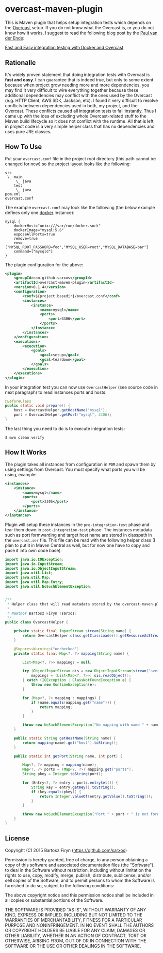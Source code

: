 # overcast-maven-plugin

This is Maven plugin that helps setup integration tests which depends on the [Overcast](https://github.com/xebialabs/overcast) setup. If you do not know what the Overcast is, or you do not know how it works, I suggest to read the following blog post by the [Paul van der Ende](http://blog.xebia.com/author/pvanderende):

[Fast and Easy integration testing with Docker and Overcast](http://blog.xebia.com/2014/10/13/fast-and-easy-integration-testing-with-docker-and-overcast)

## Rationalle

It's widely proven statement that doing integration tests with Overcast is **fast and easy**. I can guarantee that is indeed true, but only to some extent because when project grow needing more and more dependencies, you may find it very difficult to wire everything together because these additional dependencies may conflict with the ones used by the Overcast (e.g. HTTP Client, AWS SDK, Jackson, etc). I found it very difficult to resolve conflicts between dependencies used in both, my project, and the Overcast. These conflicts caused all integration tests to fail instantly. Thus I came up with the idea of excluding whole Overcast-related stuff to the Maven build lifecycle so it does not conflict with the runtime. All that is left in project code is a very simple helper class that has no dependencies and uses pure JRE classes.

## How To Use

Put your ```overcast.conf``` file in the project root directory (this path cannot be changed for now) so the project layout looks like the following:

```plain
src
 \_ main
     \_ java
    test
     \_ java
pom.xml
overcast.conf
```

The example ```overcast.conf``` may look like the following (the below example defines only one [docker](https://www.docker.com/) instance):

```plain
mysql {
	dockerHost="unix:///var/run/docker.sock"
	dockerImage="mysql:5.6"
	exposeAllPorts=true
	remove=true
	env=["MYSQL_ROOT_PASSWORD=foo","MYSQL_USER=root","MYSQL_DATABASE=bar"]
	command=["mysqld"]
}
```

The plugin configuration for the above:

```xml
<plugin>
	<groupId>com.github.sarxos</groupId>
	<artifactId>overcast-maven-plugin</artifactId>
	<version>0.1.4</version>
	<configuration>
		<conf>${project.basedir}/overcast.conf</conf>
		<instances>
			<instance>
				<name>mysql</name>
				<ports>
					<port>3306</port>
				</ports>
			</instance>
		</instances>
	</configuration>
	<executions>
		<execution>
			<goals>
				<goal>setup</goal>
				<goal>teardown</goal>
			</goals>
		</execution>
	</executions>
</plugin>
```

In your integration test you can now use ```OvercastHelper``` (see source code in next paragraph) to read instances ports and hosts:

```java
@BeforeClass
public static void prepare() {
	host = OvercastHelper.getHostName("mysql");
	port = OvercastHelper.getPort("mysql", 3306);
}
```

The last thing you need to do is to execute integration tests:

```plain
$ mvn clean verify
```

## How It Works

The plugin takes all instances from configuration in ```POM``` and spawn them by using settings from Overcast. You must specify what ports you will be using, example:

```xml
<instances>
	<instance>
		<name>mysql</name>
		<ports>
			<port>3306</port>
		</ports>
	</instance>
</instances>
```

Plugin will setup these instances in the ```pre-integration-test``` phase and tear them down in ```post-integration-test``` phase. The instances metadata such as port formwarding and target host name are stored in classpath in the ```overcast.ser``` file. This file can be read with the following helper class (I plan to put it in Maven Central as well, but for now one have to copy and pase it into own code base):

```java
import java.io.IOException;
import java.io.InputStream;
import java.io.ObjectInputStream;
import java.util.List;
import java.util.Map;
import java.util.Map.Entry;
import java.util.NoSuchElementException;


/**
 * Helper class that will read metadata stored by the overcast-maven-plugin.
 *
 * @author Bartosz Firyn (sarxos)
 */
public class OvercastHelper {

	private static final InputStream stream(String name) {
		return OvercastHelper.class.getClassLoader().getResourceAsStream(name);
	}

	@SuppressWarnings("unchecked")
	private static final Map<?, ?> mapping(String name) {

		List<Map<?, ?>> mappings = null;

		try (ObjectInputStream ois = new ObjectInputStream(stream("overcast.ser"))) {
			mappings = (List<Map<?, ?>>) ois.readObject();
		} catch (IOException | ClassNotFoundException e) {
			throw new RuntimeException(e);
		}

		for (Map<?, ?> mapping : mappings) {
			if (name.equals(mapping.get("name"))) {
				return mapping;
			}
		}

		throw new NoSuchElementException("No mapping with name " + name + " has been found");
	}

	public static String getHostName(String name) {
		return mapping(name).get("host").toString();
	}

	public static int getPort(String name, int port) {

		Map<?, ?> mapping = mapping(name);
		Map<?, ?> ports = (Map<?, ?>) mapping.get("ports");
		String pkey = Integer.toString(port);

		for (Entry<?, ?> entry : ports.entrySet()) {
			String key = entry.getKey().toString();
			if (key.equals(pkey)) {
				return Integer.valueOf(entry.getValue().toString());
			}
		}

		throw new NoSuchElementException("Port " + port + " is not forwarded");
	}
}
```

## License

Copyright (C) 2015 Bartosz Firyn (https://github.com/sarxos)

Permission is hereby granted, free of charge, to any person obtaining a copy of this software and associated documentation files (the "Software"), to deal in the Software without restriction, including without limitation the rights to use, copy, modify, merge, publish, distribute, sublicense, and/or sell copies of the Software, and to permit persons to whom the Software is furnished to do so, subject to the following conditions:

The above copyright notice and this permission notice shall be included in all copies or substantial portions of the Software.

THE SOFTWARE IS PROVIDED "AS IS", WITHOUT WARRANTY OF ANY KIND, EXPRESS OR IMPLIED, INCLUDING BUT NOT LIMITED TO THE WARRANTIES OF MERCHANTABILITY, FITNESS FOR A PARTICULAR PURPOSE AND NONINFRINGEMENT. IN NO EVENT SHALL THE AUTHORS OR COPYRIGHT HOLDERS BE LIABLE FOR ANY CLAIM, DAMAGES OR OTHER LIABILITY, WHETHER IN AN ACTION OF CONTRACT, TORT OR OTHERWISE, ARISING FROM, OUT OF OR IN CONNECTION WITH THE SOFTWARE OR THE USE OR OTHER DEALINGS IN THE SOFTWARE.

